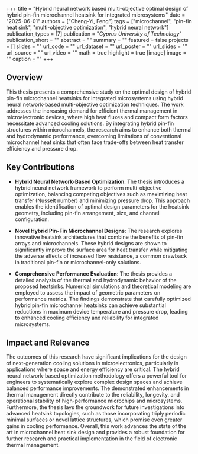 +++
title = "Hybrid neural network based multi-objective optimal design of hybrid pin-fin microchannel heatsink for integrated microsystems"
date = "2025-06-01"
authors = ["Cheng-Yi, Feng"]
tags = ["microchannel", "pin-fin heat sink", "multi-objective optimization", "hybrid neural network"]
publication_types = [7]
publication = "_Cyprus University of Technology_"
publication_short = ""
abstract = ""
summary = ""
featured = false
projects = []
slides = ""
url_code = ""
url_dataset = ""
url_poster = ""
url_slides = ""
url_source = ""
url_video = ""
math = true
highlight = true
[image]
image = ""
caption = ""
+++

## Overview

This thesis presents a comprehensive study on the optimal design of hybrid pin-fin microchannel heatsinks for integrated microsystems using hybrid neural network-based multi-objective optimization techniques. The work addresses the increasing demand for efficient thermal management in microelectronic devices, where high heat fluxes and compact form factors necessitate advanced cooling solutions. By integrating hybrid pin-fin structures within microchannels, the research aims to enhance both thermal and hydrodynamic performance, overcoming limitations of conventional microchannel heat sinks that often face trade-offs between heat transfer efficiency and pressure drop.

## Key Contributions

- **Hybrid Neural Network-Based Optimization**: The thesis introduces a hybrid neural network framework to perform multi-objective optimization, balancing competing objectives such as maximizing heat transfer (Nusselt number) and minimizing pressure drop. This approach enables the identification of optimal design parameters for the heatsink geometry, including pin-fin arrangement, size, and channel configuration.

- **Novel Hybrid Pin-Fin Microchannel Designs**: The research explores innovative heatsink architectures that combine the benefits of pin-fin arrays and microchannels. These hybrid designs are shown to significantly improve the surface area for heat transfer while mitigating the adverse effects of increased flow resistance, a common drawback in traditional pin-fin or microchannel-only solutions.

- **Comprehensive Performance Evaluation**: The thesis provides a detailed analysis of the thermal and hydrodynamic behavior of the proposed heatsinks. Numerical simulations and theoretical modeling are employed to assess the impact of geometric parameters on performance metrics. The findings demonstrate that carefully optimized hybrid pin-fin microchannel heatsinks can achieve substantial reductions in maximum device temperature and pressure drop, leading to enhanced cooling efficiency and reliability for integrated microsystems.

## Impact and Relevance

The outcomes of this research have significant implications for the design of next-generation cooling solutions in microelectronics, particularly in applications where space and energy efficiency are critical. The hybrid neural network-based optimization methodology offers a powerful tool for engineers to systematically explore complex design spaces and achieve balanced performance improvements. The demonstrated enhancements in thermal management directly contribute to the reliability, longevity, and operational stability of high-performance microchips and microsystems. Furthermore, the thesis lays the groundwork for future investigations into advanced heatsink topologies, such as those incorporating triply periodic minimal surfaces or novel lattice structures, which promise even greater gains in cooling performance. Overall, this work advances the state of the art in microchannel heat sink design and provides a robust foundation for further research and practical implementation in the field of electronic thermal management.
